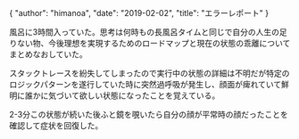 {
   "author": "himanoa",
   "date": "2019-02-02",
   "title": "エラーレポート"
}

風呂に3時間入っていた。思考は何時もの長風呂タイムと同じで自分の人生の足りない物、今後理想を実現するためのロードマップと現在の状態の乖離についてまとめなおしていた。

スタックトレースを紛失してしまったので実行中の状態の詳細は不明だが特定のロジックパターンを遂行していた時に突然過呼吸が発生し、顔面が痺れていて鮮明に誰かに気づいて欲しい状態になったことを覚えている。

2-3分この状態が続いた後ふと鏡を覗いたら自分の顔が平常時の顔だったことを確認して症状を回復した。
